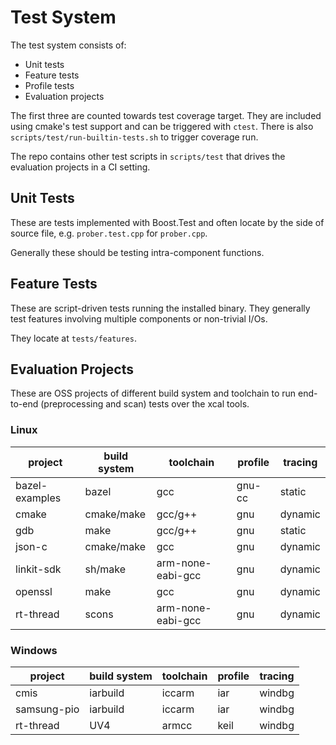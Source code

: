 # Test System

The test system consists of:

* Unit tests
* Feature tests
* Profile tests
* Evaluation projects

The first three are counted towards test coverage target.
They are included using cmake's test support and can be triggered with `ctest`.
There is also `scripts/test/run-builtin-tests.sh` to trigger coverage run.

The repo contains other test scripts in `scripts/test` that drives the
evaluation projects in a CI setting.

## Unit Tests

These are tests implemented with Boost.Test and often locate by the side of source file,
e.g. `prober.test.cpp` for `prober.cpp`.

Generally these should be testing intra-component functions.

## Feature Tests

These are script-driven tests running the installed binary.
They generally test features involving multiple components or non-trivial I/Os.

They locate at `tests/features`.

## Evaluation Projects

These are OSS projects of different build system and toolchain to run end-to-end (preprocessing and scan)
tests over the xcal tools.

### Linux

| project | build system | toolchain | profile | tracing |
|---|---|---|---|---|
| bazel-examples | bazel | gcc | gnu-cc | static |
| cmake | cmake/make | gcc/g++ | gnu | dynamic |
| gdb | make | gcc/g++ | gnu | static |
| json-c | cmake/make | gcc | gnu | dynamic |
| linkit-sdk | sh/make | arm-none-eabi-gcc | gnu | dynamic |
| openssl | make | gcc | gnu | dynamic |
| rt-thread | scons | arm-none-eabi-gcc | gnu | dynamic |

### Windows

| project | build system | toolchain | profile | tracing |
|---|---|---|---|---|
| cmis | iarbuild | iccarm | iar | windbg |
| samsung-pio | iarbuild | iccarm | iar | windbg |
| rt-thread | UV4 | armcc | keil | windbg |

